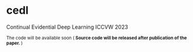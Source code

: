 # cedl
Continual Evidential Deep Learning ICCVW 2023

<sub> The code will be available soon (<strong> Source code will be released after publication of the paper. </strong>)</sub>
